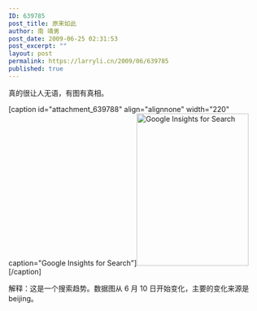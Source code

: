 ```yaml
---
ID: 639785
post_title: 原来如此
author: 南 靖男
post_date: 2009-06-25 02:31:53
post_excerpt: ""
layout: post
permalink: https://larryli.cn/2009/06/639785
published: true
---
```

真的很让人无语，有图有真相。

[caption id="attachment_639788" align="alignnone" width="220" caption="Google Insights for Search"]<a href="http://image-001.yo2cdn.com/wp-content/uploads/50/5051/2009/06/ccav-google.gif"><img class="size-medium wp-image-639788" title="ccav-google" src="https://larryli.cn/wp-content/uploads/50/5051/2009/06/ccav-google-220x300.gif" alt="Google Insights for Search" width="220" height="300" /></a>[/caption]

解释：这是一个搜索趋势。数据图从 6 月 10 日开始变化，主要的变化来源是 beijing。